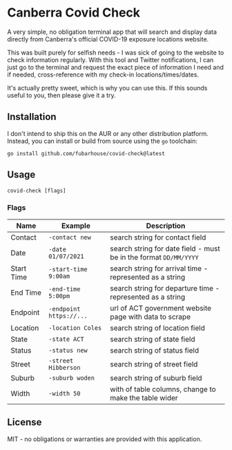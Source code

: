 # Canberra Covid Check

A very simple, no obligation terminal app that will search and display data
directly from Canberra's official COVID-19 exposure locations website.

This was built purely for selfish needs - I was sick of going to the website
to check information regularly. With this tool and Twitter notifications, I
can just go to the terminal and request the exact piece of information I need
and if needed, cross-reference with my check-in locations/times/dates.

It's actually pretty sweet, which is why you can use this. If this sounds 
useful to you, then please give it a try.

## Installation

I don't intend to ship this on the AUR or any other distribution platform. 
Instead, you can install or build from source using the `go` toolchain:
```shell
go install github.com/fubarhouse/covid-check@latest
```

## Usage

```shell
covid-check [flags]
```

### Flags

| Name       | Example                  | Description |
|------------|--------------------------|---------|
| Contact    | `-contact new`           | search string for contact field                                   |
| Date       | `-date 01/07/2021`       | search string for date field - must be in the format `DD/MM/YYYY` |
| Start Time | `-start-time 9:00am`     | search string for arrival time - represented as a string          |
| End Time   | `-end-time 5:00pm`       | search string for departure time - represented as a string        |
| Endpoint   | `-endpoint https://...`  | url of ACT government website page with data to scrape       |
| Location   | `-location Coles`        | search string of location field                                   |
| State      | `-state ACT`             | search string of state field                                      |
| Status     | `-status new`            | search string of status field                                     |
| Street     | `-street Hibberson`      | search string of street field                                     |
| Suburb     | `-suburb woden`          | search string of suburb field                                     |
| Width      | `-width 50`              | with of table columns, change to make the table wider             |

## License

MIT - no obligations or warranties are provided with this application.